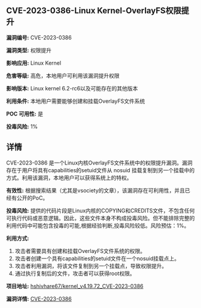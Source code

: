 ## CVE-2023-0386-Linux Kernel-OverlayFS权限提升

**漏洞编号:** CVE-2023-0386

**漏洞类型:** 权限提升

**影响应用:** Linux Kernel

**危害等级:** 高危，本地用户可利用该漏洞提升权限

**影响版本:** Linux kernel 6.2-rc6以及可能存在的其他版本

**利用条件:** 本地用户需要能够创建和挂载OverlayFS文件系统

**POC 可用性:** 是

**投毒风险:** 1%

## 详情

CVE-2023-0386 是一个Linux内核OverlayFS文件系统中的权限提升漏洞。漏洞存在于用户将具有capabilities的setuid文件从 nosuid 挂载复制到另一个挂载中的方式。利用该漏洞，本地用户可以获得系统上的特权。 

**有效性:** 根据搜索结果（尤其是vsociety的文章），该漏洞存在可利用性，并且已经有公开的PoC。

**投毒风险:** 提供的代码片段是Linux内核的COPYING和CREDITS文件，不包含任何可执行代码或恶意逻辑。因此，这些文件本身不构成投毒风险。但不能排除完整的利用代码中可能包含投毒的可能,根据经验判断,投毒风险较低。风险预估：1%。

**利用方式:**
1.  攻击者需要具有创建和挂载OverlayFS文件系统的权限。
2.  攻击者创建一个具有capabilities的setuid文件在一个nosuid挂载点上。
3.  攻击者利用漏洞，将该文件复制到另一个挂载点，导致权限提升。
4.  通过执行复制后的文件，攻击者可以获得root权限。

**项目地址:** [hshivhare67/kernel_v4.19.72_CVE-2023-0386](https://github.com/hshivhare67/kernel_v4.19.72_CVE-2023-0386)

**漏洞详情:** [CVE-2023-0386](https://nvd.nist.gov/vuln/detail/CVE-2023-0386)